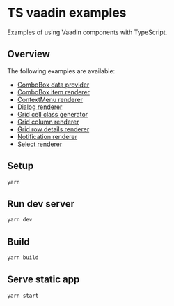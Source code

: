 # TS vaadin examples

Examples of using Vaadin components with TypeScript.

## Overview

The following examples are available:

- [ComboBox data provider](https://github.com/web-padawan/ts-vaadin-demo/blob/master/src/views/combo-box-data-provider-demo.ts)
- [ComboBox item renderer](https://github.com/web-padawan/ts-vaadin-demo/blob/master/src/views/combo-box-renderer-demo.ts)
- [ContextMenu renderer](https://github.com/web-padawan/ts-vaadin-demo/blob/master/src/views/context-menu-renderer-demo.ts)
- [Dialog renderer](https://github.com/web-padawan/ts-vaadin-demo/blob/master/src/views/dialog-renderer-demo.ts)
- [Grid cell class generator](https://github.com/web-padawan/ts-vaadin-demo/blob/master/src/views/grid-cell-class-name-generator-demo.ts)
- [Grid column renderer](https://github.com/web-padawan/ts-vaadin-demo/blob/master/src/views/grid-column-renderer-demo.ts)
- [Grid row details renderer](https://github.com/web-padawan/ts-vaadin-demo/blob/master/src/views/grid-row-details-demo.ts)
- [Notification renderer](https://github.com/web-padawan/ts-vaadin-demo/blob/master/src/views/notification-renderer-demo.ts)
- [Select renderer](https://github.com/web-padawan/ts-vaadin-demo/blob/master/src/views/select-renderer-demo.ts)

## Setup

```sh
yarn
```

## Run dev server

```sh
yarn dev
```

## Build

```sh
yarn build
```

## Serve static app

```sh
yarn start
```
